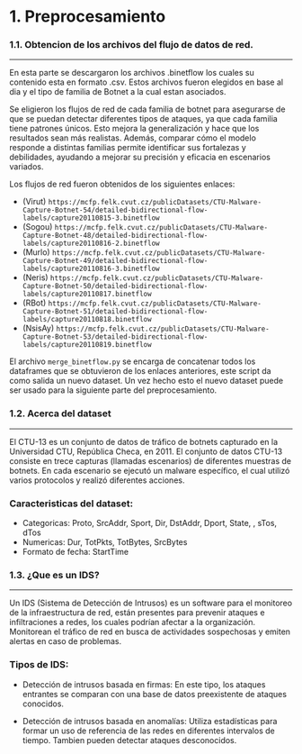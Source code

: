 # 1. Preprocesamiento


### 1.1. Obtencion de los archivos del flujo de datos de red.
---
En esta parte se descargaron los archivos .binetflow los cuales su contenido esta en formato .csv. Estos archivos fueron elegidos en base al dia y el tipo de familia de Botnet a la cual estan asociados. 

Se eligieron los flujos de red de cada familia de botnet para asegurarse de que se puedan detectar diferentes tipos de ataques, ya que cada familia tiene patrones únicos. Esto mejora la generalización y hace que los resultados sean más realistas. Además, comparar cómo el modelo responde a distintas familias permite identificar sus fortalezas y debilidades, ayudando a mejorar su precisión y eficacia en escenarios variados.

Los flujos de red fueron obtenidos de los siguientes enlaces:

- (Virut) ``` https://mcfp.felk.cvut.cz/publicDatasets/CTU-Malware-Capture-Botnet-54/detailed-bidirectional-flow-labels/capture20110815-3.binetflow ```
- (Sogou) ```https://mcfp.felk.cvut.cz/publicDatasets/CTU-Malware-Capture-Botnet-48/detailed-bidirectional-flow-labels/capture20110816-2.binetflow```
- (Murlo) ``` https://mcfp.felk.cvut.cz/publicDatasets/CTU-Malware-Capture-Botnet-49/detailed-bidirectional-flow-labels/capture20110816-3.binetflow ```
- (Neris) ``` https://mcfp.felk.cvut.cz/publicDatasets/CTU-Malware-Capture-Botnet-50/detailed-bidirectional-flow-labels/capture20110817.binetflow ```
- (RBot) ``` https://mcfp.felk.cvut.cz/publicDatasets/CTU-Malware-Capture-Botnet-51/detailed-bidirectional-flow-labels/capture20110818.binetflow ```
- (NsisAy) ``` https://mcfp.felk.cvut.cz/publicDatasets/CTU-Malware-Capture-Botnet-53/detailed-bidirectional-flow-labels/capture20110819.binetflow ```

El archivo ```merge_binetflow.py``` se encarga de concatenar todos los dataframes que se obtuvieron de los enlaces anteriores, este script da como salida un nuevo dataset. Un vez hecho esto el nuevo dataset puede ser usado para la siguiente parte del preprocesamiento.

### 1.2. Acerca del dataset
---

El CTU-13 es un conjunto de datos de tráfico de botnets capturado en la Universidad CTU, República Checa, en 2011. El conjunto de datos CTU-13 consiste en trece capturas (llamadas escenarios) de diferentes muestras de botnets. En cada escenario se ejecutó un malware específico, el cual utilizó varios protocolos y realizó diferentes acciones.

### Caracteristicas del dataset:

- Categoricas: Proto, SrcAddr, Sport, Dir, DstAddr, Dport, State, , sTos, dTos
- Numericas: Dur, TotPkts, TotBytes, SrcBytes
- Formato de fecha: StartTime

### 1.3. ¿Que es un IDS?
---
Un IDS (Sistema de Detección de Intrusos) es un software para el monitoreo de la infraestructura de red, están presentes para prevenir ataques e infiltraciones a redes, los cuales podrían afectar a la organización. Monitorean el tráfico de red en busca de actividades sospechosas y emiten alertas en caso de problemas.

### Tipos de IDS:

- Detección de intrusos basada en firmas: En este tipo, los ataques entrantes se comparan con una base de datos preexistente de ataques conocidos.
  
- Detección de intrusos basada en anomalías: Utiliza estadísticas para formar un uso de referencia de las redes en diferentes intervalos de tiempo. Tambien pueden detectar ataques desconocidos.
